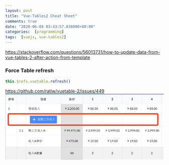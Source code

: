 ```yaml
---
layout: post
title: "Vue-Tables2 Cheat Sheet"
comments: true
date: "2020-06-04 03:43:57.836000+00:00"
categories:  [programming]
tags:  [vuejs, vue-tables2]
---
```






https://stackoverflow.com/questions/56013731/how-to-update-data-from-vue-tables-2-after-action-from-template

### Force Table refresh
```javascript
this.$refs.vuetable.refresh()
```

https://github.com/ratiw/vuetable-2/issues/449
![](/assets/img/J4GiIIPga_6d5fbe36b9c93d762d0fa6290569d74a.png)
